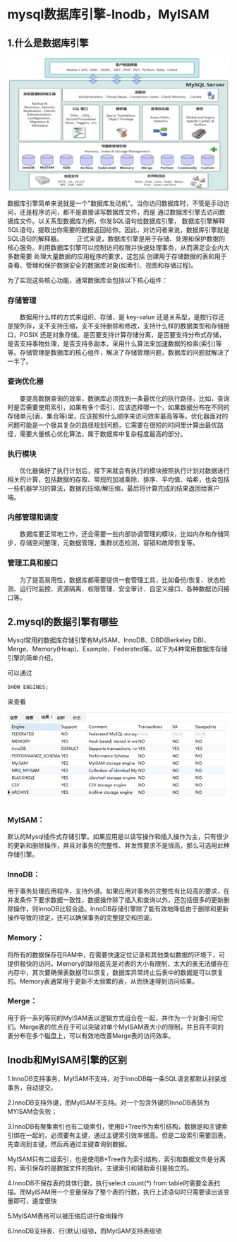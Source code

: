 # mysql数据库引擎-Inodb，MyISAM

## 1.什么是数据库引擎

![84a633708d334122917a1237265c43c0](https://raw.githubusercontent.com/DecZeroTwo/blogimage/main/images/202310162008240.png)

​        数据库引擎简单来说就是一个"数据库发动机"。当你访问数据库时，不管是手动访问，还是程序访问，都不是直接读写数据库文件，而是 通过数据库引擎去访问数据库文件。以关系型数据库为例，你发SQL语句给数据库引擎， 数据库引擎解释SQL语句，提取出你需要的数据返回给你。因此，对访问者来说，数据库引擎就是SQL语句的解释器。
  正式来说，数据库引擎是用于存储、处理和保护数据的核心服务。利用数据库引擎可以控制访问权限并快速处理事务，从而满足企业内大多数需要 处理大量数据的应用程序的要求，这包括 创建用于存储数据的表和用于查看、管理和保护数据安全的数据库对象(如索引、视图和存储过程)。

为了实现这些核心功能，通常数据库会包括以下核心组件：

### 存储管理

　　数据用什么样的方式来组织、存储，是 key-value 还是关系型，是按行存还是按列存，支不支持压缩，支不支持删除和修改，支持什么样的数据类型和存储接口，POSIX 还是对象存储。是否要支持计算存储分离，是否要支持分布式存储，是否支持事物处理，是否支持多副本，采用什么算法来加速数据的检索(索引)等等。存储管理是数据库的核心组件，解决了存储管理问题，数据库的问题就解决了一半了。

### 查询优化器

　　要提高数据查询的效率，数据库必须找到一条最优化的执行路径，比如，查询时是否需要使用索引，如果有多个索引，应该选择哪一个，如果数据分布在不同的存储单元(表、集合等)里，应该按照什么顺序来访问效率最高等等。优化器面对的问题可能是一个极其复杂的路径规划问题，它需要在很短的时间里计算出最优路径，需要大量核心优化算法，属于数据库中复杂程度最高的部分。

###  执行模块

　　优化器做好了执行计划后，接下来就会有执行的模块按照执行计划对数据进行相关的计算，包括数据的存取、常规的加减乘除、排序、平均值、哈希，也会包括一些机器学习的算法，数据的压缩/解压缩，最后将计算完成的结果返回给客户端。



### 内部管理和调度

　　数据库要正常地工作，还会需要一些内部协调管理的模块，比如内存和存储同步，存储空间整理，元数据管理，集群状态检测，容错和故障恢复等。

###  管理工具和接口

　　为了提高易用性，数据库都需要提供一套管理工具，比如备份/恢复、状态检测、运行时监控、资源隔离、权限管理、安全审计、自定义接口、各种数据访问接口等。

## 2.mysql的数据引擎有哪些

Mysql常用的数据库存储引擎有MyISAM、InnoDB、DBD(Berkeley DB)、Merge、Memory(Heap)、Example、Federated等。以下为4种常用数据库存储引擎的简单介绍。

可以通过

```sql
SHOW ENGINES;
```

来查看

![image-20231016203700154](https://raw.githubusercontent.com/DecZeroTwo/blogimage/main/images/202310162037200.png)

### MyISAM：

默认的Mysql插件式存储引擎。如果应用是以读写操作和插入操作为主，只有很少的更新和删除操作，并且对事务的完整性、并发性要求不是很高，那么可选用此种存储引擎。

### InnoDB：

用于事务处理应用程序，支持外键。如果应用对事务的完整性有比较高的要求，在并发条件下要求数据一致性，数据操作除了插入和查询以外，还包括很多的更新删除操作，则InnoDB比较合适。InnoDB存储引擎除了能有效地降低由于删除和更新操作导致的锁定，还可以确保事务的完整提交和回滚。

### Memory：

将所有的数据保存在RAM中，在需要快速定位记录和其他类似数据的环境下，可提供极快的访问。Memory的缺陷首先是对表的大小有限制，太大的表无法缓存在内存中，其次要确保表数据可以恢复，数据库异常终止后表中的数据是可以恢复的。Memory表通常用于更新不太频繁的表，从而快速得到访问结果。

### Merge：

用于将一系列等同的MyISAM表以逻辑方式组合在一起，并作为一个对象引用它们。Merge表的优点在于可以突破对单个MyISAM表大小的限制，并且将不同的表分布在多个磁盘上，可以有效地改善Merge表的访问效率。



## Inodb和MyISAM引擎的区别

1.InnoDB支持事务，MyISAM不支持，对于InnoDB每一条SQL语言都默认封装成事务，自动提交。

2.InnoDB支持外键，而MyISAM不支持。对一个包含外键的InnoDB表转为MYISAM会失败； 

3.InnoDB有聚集索引也有二级索引，使用B+Tree作为索引结构，数据是和主键索引绑在一起的，必须要有主键，通过主键索引效率很高。但是二级索引需要回表，先查询到主键，然后再通过主键查询到数据。

MyISAM只有二级索引，也是使用B+Tree作为索引结构，索引和数据文件是分离的，索引保存的是数据文件的指针。主键索引和辅助索引是独立的。

4.InnoDB不保存表的具体行数，执行select count(\*) from table时需要全表扫描。而MyISAM用一个变量保存了整个表的行数，执行上述语句时只需要读出该变量即可，速度很快

5.MyISAM表格可以被压缩后进行查询操作

6.InnoDB支持表、行(默认)级锁，而MyISAM支持表级锁